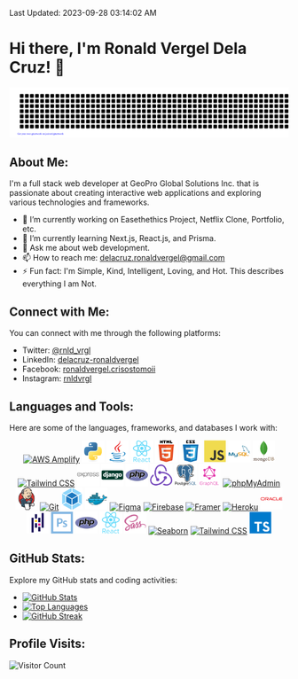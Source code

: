 
Last Updated: 2023-09-28 03:14:02 AM
# Hi there, I'm Ronald Vergel Dela Cruz! 👋
![gitartwork](gitartwork.svg)

## About Me:
I'm a full stack web developer at GeoPro Global Solutions Inc. that is passionate about creating interactive web applications and exploring various technologies and frameworks.
- 🔭 I’m currently working on Easethethics Project, Netflix Clone, Portfolio, etc.
- 🌱 I’m currently learning Next.js, React.js, and Prisma.
- 💬 Ask me about web development.
- 📫 How to reach me: delacruz.ronaldvergel@gmail.com
- ⚡ Fun fact: I'm Simple, Kind, Intelligent, Loving, and Hot. This describes everything I am Not.

## Connect with Me:
You can connect with me through the following platforms:

- Twitter: [@rnld_vrgl](https://twitter.com/rnld_vrgl)
- LinkedIn: [delacruz-ronaldvergel](https://linkedin.com/in/delacruz-ronaldvergel)
- Facebook: [ronaldvergel.crisostomoii](https://fb.com/ronaldvergel.crisostomoii)
- Instagram: [rnldvrgl](https://instagram.com/rnldvrgl)

## Languages and Tools:
Here are some of the languages, frameworks, and databases I work with:<br>
<p align='center'>
  <a href='https://aws.amazon.com/amplify/' target='_blank' rel='noreferrer'><img src='https://docs.amplify.aws/assets/logo-dark.svg' alt='AWS Amplify' width='40' height='40'/></a>
  <a href='https://www.python.org/' target='_blank' rel='noreferrer'><img src='https://raw.githubusercontent.com/devicons/devicon/master/icons/python/python-original.svg' alt='Python' width='40' height='40'/></a>
  <a href='https://www.java.com/' target='_blank' rel='noreferrer'><img src='https://raw.githubusercontent.com/devicons/devicon/master/icons/java/java-original.svg' alt='Java' width='40' height='40'/></a>
  <a href='https://reactjs.org/' target='_blank' rel='noreferrer'><img src='https://raw.githubusercontent.com/devicons/devicon/master/icons/react/react-original-wordmark.svg' alt='React.js' width='40' height='40'/></a>
  <a href='https://www.w3.org/html/' target='_blank' rel='noreferrer'><img src='https://raw.githubusercontent.com/devicons/devicon/master/icons/html5/html5-original-wordmark.svg' alt='HTML5' width='40' height='40'/></a>
  <a href='https://www.w3schools.com/css/' target='_blank' rel='noreferrer'><img src='https://raw.githubusercontent.com/devicons/devicon/master/icons/css3/css3-original-wordmark.svg' alt='CSS3' width='40' height='40'/></a>
  <a href='https://www.javascript.com/' target='_blank' rel='noreferrer'><img src='https://raw.githubusercontent.com/devicons/devicon/master/icons/javascript/javascript-original.svg' alt='JavaScript' width='40' height='40'/></a>
  <a href='https://www.mysql.com/' target='_blank' rel='noreferrer'><img src='https://raw.githubusercontent.com/devicons/devicon/master/icons/mysql/mysql-original-wordmark.svg' alt='MySQL' width='40' height='40'/></a>
  <a href='https://www.mongodb.com/' target='_blank' rel='noreferrer'><img src='https://raw.githubusercontent.com/devicons/devicon/master/icons/mongodb/mongodb-original-wordmark.svg' alt='MongoDB' width='40' height='40'/></a>
  <a href='https://tailwindcss.com/' target='_blank' rel='noreferrer'><img src='https://www.vectorlogo.zone/logos/tailwindcss/tailwindcss-icon.svg' alt='Tailwind CSS' width='40' height='40'/></a>
  <a href='https://expressjs.com/' target='_blank' rel='noreferrer'><img src='https://raw.githubusercontent.com/devicons/devicon/master/icons/express/express-original-wordmark.svg' alt='Express.js' width='40' height='40'/></a>
  <a href='https://www.djangoproject.com/' target='_blank' rel='noreferrer'><img src='https://raw.githubusercontent.com/devicons/devicon/master/icons/django/django-original.svg' alt='Django' width='40' height='40'/></a>
  <a href='https://www.php.net/' target='_blank' rel='noreferrer'><img src='https://raw.githubusercontent.com/devicons/devicon/master/icons/php/php-original.svg' alt='PHP' width='40' height='40'/></a>
  <a href='https://redux.js.org/' target='_blank' rel='noreferrer'><img src='https://raw.githubusercontent.com/devicons/devicon/master/icons/redux/redux-original.svg' alt='Redux' width='40' height='40'/></a>
  <a href='https://www.postgresql.org/' target='_blank' rel='noreferrer'><img src='https://raw.githubusercontent.com/devicons/devicon/master/icons/postgresql/postgresql-original-wordmark.svg' alt='PostgreSQL' width='40' height='40'/></a>
  <a href='https://graphql.org/' target='_blank' rel='noreferrer'><img src='https://raw.githubusercontent.com/devicons/devicon/master/icons/graphql/graphql-plain-wordmark.svg' alt='GraphQL' width='40' height='40'/></a>
  <a href='https://www.phpmyadmin.net/' target='_blank' rel='noreferrer'><img src='https://raw.githubusercontent.com/devicons/devicon/master/icons/phpmyadmin/phpmyadmin-plain.svg' alt='phpMyAdmin' width='40' height='40'/></a>
  <a href='https://www.jenkins.io/' target='_blank' rel='noreferrer'><img src='https://raw.githubusercontent.com/devicons/devicon/master/icons/jenkins/jenkins-original.svg' alt='Jenkins' width='40' height='40'/></a>
  <a href='https://git-scm.com/' target='_blank' rel='noreferrer'><img src='https://raw.githubusercontent.com/devicons/devicon/master/icons/git-scm/git-scm-original.svg' alt='Git' width='40' height='40'/></a>
  <a href='https://webpack.js.org/' target='_blank' rel='noreferrer'><img src='https://raw.githubusercontent.com/devicons/devicon/master/icons/webpack/webpack-original.svg' alt='Webpack' width='40' height='40'/></a>
  <a href='https://www.docker.com/' target='_blank' rel='noreferrer'><img src='https://raw.githubusercontent.com/devicons/devicon/master/icons/docker/docker-original.svg' alt='Docker' width='40' height='40'/></a>
  <a href='https://www.figma.com/' target='_blank' rel='noreferrer'><img src='https://www.vectorlogo.zone/logos/figma/figma-icon.svg' alt='Figma' width='40' height='40'/></a>
  <a href='https://firebase.google.com/' target='_blank' rel='noreferrer'><img src='https://www.vectorlogo.zone/logos/firebase/firebase-icon.svg' alt='Firebase' width='40' height='40'/></a>
  <a href='https://www.framer.com/' target='_blank' rel='noreferrer'><img src='https://www.vectorlogo.zone/logos/framer/framer-icon.svg' alt='Framer' width='40' height='40'/></a>
  <a href='https://heroku.com' target='_blank' rel='noreferrer'><img src='https://www.vectorlogo.zone/logos/heroku/heroku-icon.svg' alt='Heroku' width='40' height='40'/></a>
  <a href='https://www.oracle.com/' target='_blank' rel='noreferrer'><img src='https://raw.githubusercontent.com/devicons/devicon/master/icons/oracle/oracle-original.svg' alt='Oracle' width='40' height='40'/></a>
  <a href='https://pandas.pydata.org/' target='_blank' rel='noreferrer'><img src='https://raw.githubusercontent.com/devicons/devicon/2ae2a900d2f041da66e950e4d48052658d850630/icons/pandas/pandas-original.svg' alt='Pandas' width='40' height='40'/></a>
  <a href='https://www.photoshop.com/en' target='_blank' rel='noreferrer'><img src='https://raw.githubusercontent.com/devicons/devicon/master/icons/photoshop/photoshop-line.svg' alt='Adobe Photoshop' width='40' height='40'/></a>
  <a href='https://www.php.net' target='_blank' rel='noreferrer'><img src='https://raw.githubusercontent.com/devicons/devicon/master/icons/php/php-original.svg' alt='PHP' width='40' height='40'/></a>
  <a href='https://reactjs.org/' target='_blank' rel='noreferrer'><img src='https://raw.githubusercontent.com/devicons/devicon/master/icons/react/react-original-wordmark.svg' alt='React.js' width='40' height='40'/></a>
  <a href='https://sass-lang.com' target='_blank' rel='noreferrer'><img src='https://raw.githubusercontent.com/devicons/devicon/master/icons/sass/sass-original.svg' alt='Sass' width='40' height='40'/></a>
  <a href='https://seaborn.pydata.org/' target='_blank' rel='noreferrer'><img src='https://seaborn.pydata.org/_images/logo-mark-lightbg.svg' alt='Seaborn' width='40' height='40'/></a>
  <a href='https://tailwindcss.com/' target='_blank' rel='noreferrer'><img src='https://www.vectorlogo.zone/logos/tailwindcss/tailwindcss-icon.svg' alt='Tailwind CSS' width='40' height='40'/></a>
  <a href='https://www.typescriptlang.org/' target='_blank' rel='noreferrer'><img src='https://raw.githubusercontent.com/devicons/devicon/master/icons/typescript/typescript-original.svg' alt='TypeScript' width='40' height='40'/></a>

## GitHub Stats:
Explore my GitHub stats and coding activities:<br>
- [![GitHub Stats](https://github-readme-stats.vercel.app/api?username=rnldvrgl&show_icons=true&theme=dark)](https://github.com/rnldvrgl)<br>
- [![Top Languages](https://github-readme-stats.vercel.app/api/top-langs/?username=rnldvrgl&theme=dark&hide_progress=true&layout=compact&langs_count=8&card_width=320)](https://github.com/rnldvrgl)<br>
- [![GitHub Streak](https://github-readme-streak-stats.herokuapp.com/?user=rnldvrgl&theme=dark)](https://github.com/rnldvrgl)

## Profile Visits:
![Visitor Count](https://profile-counter.glitch.me/{rnldvrgl}/count.svg)
